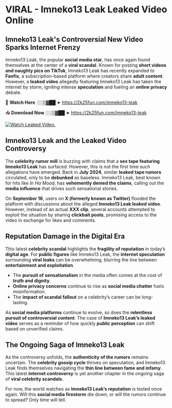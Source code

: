 # VIRAL - Imneko13 Leak Leaked Video Online

## **Imneko13 Leak's Controversial New Video Sparks Internet Frenzy**  

Imneko13 Leak, the popular **social media star**, has once again found themselves at the center of a **viral scandal**. Known for posting **short videos and naughty pics on TikTok**, Imneko13 Leak has recently expanded to **Fanfix**, a subscription-based platform where creators share **adult content**. However, a **leaked video** allegedly featuring Imneko13 Leak has taken the internet by storm, igniting intense **speculation** and fueling an **online privacy** debate.  

🔴 **Watch Here** ░░▒▓██ ➤ https://2k25fun.com/imneko13-leak  

📥 **Download Now** ░░▒▓██ ➤ https://2k25fun.com/imneko13-leak  

[![Watch Leaked Video.](https://miro.medium.com/v2/resize:fit:828/format:webp/1*cilzJN44JGOrTw9NJCrNHA.gif "Watch Leaked Video")](https://2k25fun.com/imneko13-leak)

## **Imneko13 Leak and the Leaked Video Controversy**  

The **celebrity rumor mill** is buzzing with claims that a **sex tape featuring Imneko13 Leak** has surfaced. However, this is not the first time such allegations have emerged. Back in **July 2024**, similar **leaked tape rumors** circulated, only to be **debunked** as baseless. Imneko13 Leak, best known for hits like *In Ha Mood*, has **vehemently denied the claims**, calling out the **media influence** that drives such sensational stories.  

On **September 16**, users on **X (formerly known as Twitter)** flooded the platform with discussions about the alleged **Imneko13 Leak leaked video**. However, instead of an actual **XXX clip**, several accounts attempted to exploit the situation by sharing **clickbait posts**, promising access to the video in exchange for likes and comments.  

## **Reputation Damage in the Digital Era**  

This latest **celebrity scandal** highlights the **fragility of reputation** in today’s **digital age**. For **public figures** like Imneko13 Leak, the **internet speculation** surrounding **viral leaks** can be overwhelming, blurring the line between **entertainment and exploitation**.  

- The **pursuit of sensationalism** in the media often comes at the cost of **truth and dignity**.  
- **Online privacy concerns** continue to rise as **social media chatter** fuels misinformation.  
- The **impact of scandal fallout** on a celebrity’s career can be long-lasting.  

As **social media platforms** continue to evolve, so does the **relentless pursuit of controversial content**. The case of **Imneko13 Leak’s leaked video** serves as a reminder of how quickly **public perception** can shift based on unverified claims.  

## **The Ongoing Saga of Imneko13 Leak**  

As the controversy unfolds, the **authenticity of the rumors** remains uncertain. The **celebrity gossip cycle** thrives on speculation, and Imneko13 Leak finds themselves navigating the **thin line between fame and infamy**. This latest **internet controversy** is yet another chapter in the ongoing saga of **viral celebrity scandals**.  

For now, the world watches as **Imneko13 Leak’s reputation** is tested once again. Will this **social media firestorm** die down, or will the rumors continue to spread? Only time will tell.